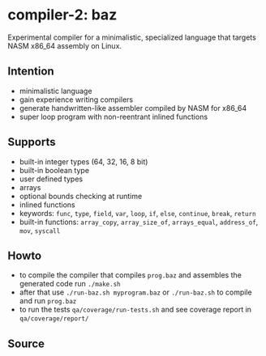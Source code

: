 # compiler-2: baz

Experimental compiler for a minimalistic, specialized language that targets NASM
x86_64 assembly on Linux.

## Intention

* minimalistic language
* gain experience writing compilers
* generate handwritten-like assembler compiled by NASM for x86_64
* super loop program with non-reentrant inlined functions

## Supports

* built-in integer types (64, 32, 16, 8 bit)
* built-in boolean type
* user defined types
* arrays
* optional bounds checking at runtime
* inlined functions
* keywords: `func`, `type`, `field`, `var`, `loop`, `if`, `else`, `continue`,
`break`, `return`
* built-in functions: `array_copy`, `array_size_of`, `arrays_equal`, `address_of`, `mov`, `syscall`

## Howto

* to compile the compiler that compiles `prog.baz` and assembles the generated
code run `./make.sh`
* after that use `./run-baz.sh myprogram.baz` or `./run-baz.sh` to compile and
run `prog.baz`
* to run the tests `qa/coverage/run-tests.sh` and see coverage report in `qa/coverage/report/`

## Source

```text
